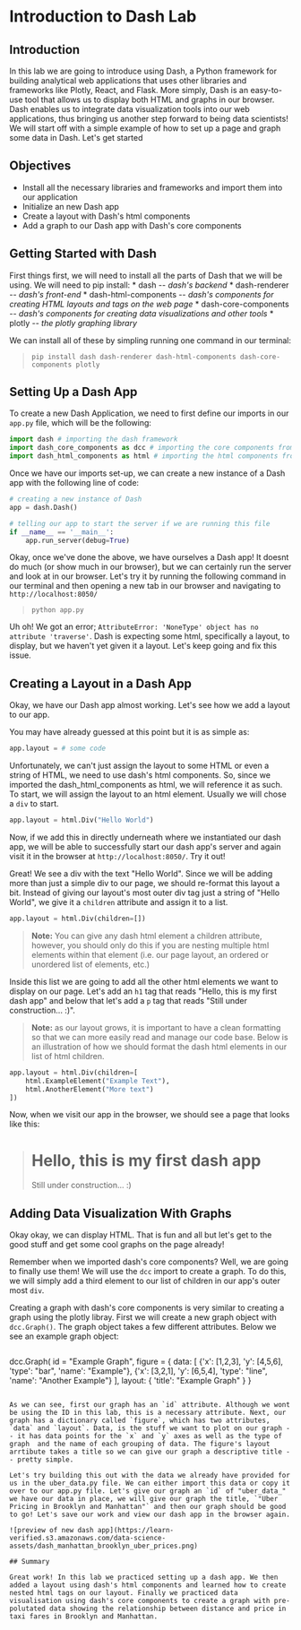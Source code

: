 
# Introduction to Dash Lab

## Introduction
In this lab we are going to introduce using Dash, a Python framework for building analytical web applications that uses other libraries and frameworks like Plotly, React, and Flask. More simply, Dash is an easy-to-use tool that allows us to display both HTML and graphs in our browser. Dash enables us to integrate data visualization tools into our web applications, thus bringing us another step forward to being data scientists! We will start off with a simple example of how to set up a page and graph some data in Dash. Let's get started

## Objectives
* Install all the necessary libraries and frameworks and import them into our application
* Initialize an new Dash app
* Create a layout with Dash's html components
* Add a graph to our Dash app with Dash's core components

## Getting Started with Dash

First things first, we will need to install all the parts of Dash that we will be using. We will need to pip install:
    * dash -- *dash's backend*
    * dash-renderer -- *dash's front-end*
    * dash-html-components -- *dash's components for creating HTML layouts and tags on the web page*
    * dash-core-components -- *dash's components for creating data visualizations and other tools*
    * plotly -- *the plotly graphing library*
    
We can install all of these by simpling running one command in our terminal:
    
> `pip install dash dash-renderer dash-html-components dash-core-components plotly`

## Setting Up a Dash App

To create a new Dash Application, we need to first define our imports in our `app.py` file, which will be the following:

```python
import dash # importing the dash framework
import dash_core_components as dcc # importing the core components from dash
import dash_html_components as html # importing the html components from dash
```

Once we have our imports set-up, we can create a new instance of a Dash app with the following line of code:

```python
# creating a new instance of Dash
app = dash.Dash() 

# telling our app to start the server if we are running this file
if __name__ == '__main__':
    app.run_server(debug=True)
```

Okay, once we've done the above, we have ourselves a Dash app! It doesnt do much (or show much in our browser), but we can certainly run the server and look at in our browser. Let's try it by running the following command in our terminal and then opening a new tab in our browser and navigating to `http://localhost:8050/`

> `python app.py`

Uh oh! We got an error; `AttributeError: 'NoneType' object has no attribute 'traverse'`. Dash is expecting some html, specifically a layout, to display, but we haven't yet given it a layout. Let's keep going and fix this issue.

## Creating a Layout in a Dash App

Okay, we have our Dash app almost working. Let's see how we add a layout to our app. 

You may have already guessed at this point but it is as simple as:

```python
app.layout = # some code
```

Unfortunately, we can't just assign the layout to some HTML or even a string of HTML, we need to use dash's html components. So, since we imported the dash_html_components as html, we will reference it as such. To start, we will assign the layout to an html element. Usually we will chose a `div` to start. 

```python
app.layout = html.Div("Hello World")
```

Now, if we add this in directly underneath where we instantiated our dash app, we will be able to successfully start our dash app's server and again visit it in the browser at `http://localhost:8050/`. Try it out!

Great! We see a div with the text "Hello World". Since we will be adding more than just a simple div to our page, we should re-format this layout a bit. Instead of giving our layout's most outer div tag just a string of "Hello World", we give it a `children` attribute and assign it to a list. 

```python
app.layout = html.Div(children=[])
```

> **Note:** You can give any dash html element a children attribute, however, you should only do this if you are nesting multiple html elements within that element (i.e. our page layout, an ordered or unordered list of elements, etc.)

Inside this list we are going to add all the other html elements we want to display on our page. Let's add an `h1` tag that reads "Hello, this is my first dash app" and below that let's add a `p` tag that reads "Still under construction... :)". 

> **Note:** as our layout grows, it is important to have a clean formatting so that we can more easily read and manage our code base. Below is an illustration of how we should format the dash html elements in our list of html children.

```python
app.layout = html.Div(children=[
    html.ExampleElement("Example Text"),
    html.AnotherElement("More text")
])
```

Now, when we visit our app in the browser, we should see a page that looks like this:

> <h1>Hello, this is my first dash app</h1>
> <p>Still under construction... :)</p>

## Adding Data Visualization With Graphs

Okay okay, we can display HTML. That is fun and all but let's get to the good stuff and get some cool graphs on the page already!

Remember when we imported dash's core components? Well, we are going to finally use them! We will use the `dcc` import to create a graph. To do this, we will simply add a third element to our list of children in our app's outer most `div`. 

Creating a graph with dash's core components is very similar to creating a graph using the plotly libray. First we will create a new graph object with `dcc.Graph()`. The graph object takes a few different attributes. Below we see an example graph object:

> ```python
dcc.Graph(
    id = "Example Graph",
    figure = {
        data: [
            {'x': [1,2,3], 'y': [4,5,6], 'type': "bar", 'name': "Example"},
            {'x': [3,2,1], 'y': [6,5,4], 'type': "line", 'name': "Another Example"}
        ],
        layout: {
            'title': "Example Graph"
        }
    }
```

As we can see, first our graph has an `id` attribute. Although we wont be using the ID in this lab, this is a necessary attribute. Next, our graph has a dictionary called `figure`, which has two attributes, `data` and `layout`. Data, is the stuff we want to plot on our graph -- it has data points for the `x` and `y` axes as well as the type of graph  and the name of each grouping of data. The figure's layout arrtibute takes a title so we can give our graph a descriptive title -- pretty simple.

Let's try building this out with the data we already have provided for us in the uber_data.py file. We can either import this data or copy it over to our app.py file. Let's give our graph an `id` of "uber_data_" we have our data in place, we will give our graph the title, `"Uber Pricing in Brooklyn and Manhattan"` and then our graph should be good to go! Let's save our work and view our dash app in the browser again.

![preview of new dash app](https://learn-verified.s3.amazonaws.com/data-science-assets/dash_manhattan_brooklyn_uber_prices.png)

## Summary

Great work! In this lab we practiced setting up a dash app. We then added a layout using dash's html components and learned how to create nested html tags on our layout. Finally we practiced data visualisation using dash's core components to create a graph with pre-polutated data showing the relationship between distance and price in taxi fares in Brooklyn and Manhattan.
